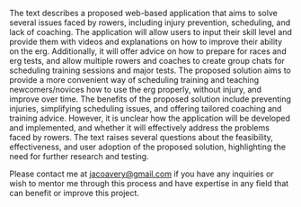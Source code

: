 The text describes a proposed web-based application that aims to solve several issues faced by rowers, including injury prevention, scheduling, and lack of coaching. The application will allow users to input their skill level and provide them with videos and explanations on how to improve their ability on the erg. Additionally, it will offer advice on how to prepare for races and erg tests, and allow multiple rowers and coaches to create group chats for scheduling training sessions and major tests. The proposed solution aims to provide a more convenient way of scheduling training and teaching newcomers/novices how to use the erg properly, without injury, and improve over time. The benefits of the proposed solution include preventing injuries, simplifying scheduling issues, and offering tailored coaching and training advice. However, it is unclear how the application will be developed and implemented, and whether it will effectively address the problems faced by rowers. The text raises several questions about the feasibility, effectiveness, and user adoption of the proposed solution, highlighting the need for further research and testing.

Please contact me at jacoavery@gmail.com if you have any inquiries or wish to mentor me through this process and have expertise in any field that can benefit or improve this project.
